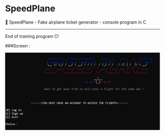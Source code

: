 # SpeedPlane

🎯 SpeedPlane - Fake airplane ticket generator - console program in C

---

End of training program C! 

###Screen :

![1.png](1.png)
